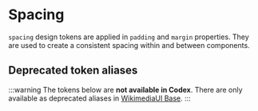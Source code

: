 <script setup>
import CdxDocsTokensTable from '../../src/components/tokens/TokensTable.vue';
import { spacing } from '@wikimedia/codex-design-tokens/theme-wikimedia-ui.json';
import aliases from '@wikimedia/codex-design-tokens/deprecated-aliases-wikimedia-ui-base.json';
</script>

# Spacing

`spacing` design tokens are applied in `padding` and `margin` properties.
They are used to create a consistent spacing within and between components.

<cdx-docs-tokens-table
	:tokens="spacing"
	token-demo="CdxDocsSpacingDemo"
/>

## Deprecated token aliases

:::warning
The tokens below are **not available in Codex**. There are only available as deprecated aliases in
[WikimediaUI Base](https://www.npmjs.com/package/wikimedia-ui-base).
:::

<cdx-docs-tokens-table
	:tokens="aliases.padding"
	token-demo="CdxDocsSpacingDemo"
/>

